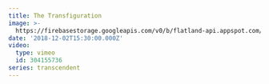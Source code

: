 ```yaml
---
title: The Transfiguration
image: >-
  https://firebasestorage.googleapis.com/v0/b/flatland-api.appspot.com/o/sermons%2FScreen%20Shot%202018-12-03%20at%201.14.22%20PM.png?alt=media&token=b1035801-c652-4be4-81a0-8b4fc34b84f8
date: '2018-12-02T15:30:00.000Z'
video:
  type: vimeo
  id: 304155736
series: transcendent
---
```


